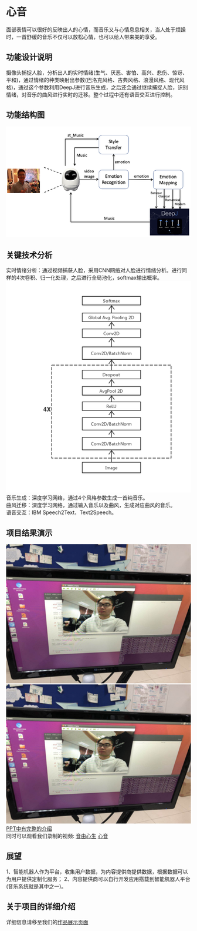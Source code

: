 # 心音
  面部表情可以很好的反映出人的心情，而音乐又与心情息息相关，当人处于烦躁时，一首舒缓的音乐不仅可以放松心情，也可以给人带来美的享受。

## 功能设计说明
摄像头捕捉人脸，分析出人的实时情绪(生气、厌恶、害怕、高兴、悲伤、惊讶、平和)，通过情绪的种类映射出参数(巴洛克风格、古典风格、浪漫风格、现代风格)，通过这个参数利用DeepJ进行音乐生成，之后还会通过继续捕捉人脸，识别情绪，对音乐的曲风进行实时的迁移。整个过程中还有语音交互进行控制。

## 功能结构图
![](./功能结构图.png)

## 关键技术分析
实时情绪分析：通过视频捕获人脸，采用CNN网络对人脸进行情绪分析。进行同样的4次卷积、归一化处理，之后进行全局池化，softmax输出概率。<br>
![](./实时情绪分析网络结构.png)<br>
音乐生成：深度学习网络，通过4个风格参数生成一首纯音乐。<br>
曲风迁移：深度学习网络，通过输入音乐以及曲风，生成对应曲风的音乐。<br>
语音交互：IBM Speech2Text，Text2Speech。<br>

## 项目结果演示
![](./angry.jpeg)
![](./angry.jpeg)
[PPT中有完整的介绍](./心音.pptx) <br>
同时可以观看我们录制的视频:
[音由心生](./音由心生.mov)
[心音](./心音.mp4)<br>

## 展望
1、智能机器人作为平台，收集用户数据，为内容提供商提供数据，根据数据可以为用户提供定制化服务；
2、内容提供商可以自行开发应用搭载到智能机器人平台(音乐系统就是其中之一)。

## 关于项目的详细介绍
详细信息请移至我们的[作品展示页面](https://www.hackx.org/projects/366)